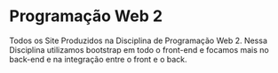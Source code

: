 <h1>Programação Web 2</h1>

Todos os Site Produzidos na Disciplina de Programação Web 2.
Nessa Disciplina utilizamos bootstrap em todo o front-end e focamos mais no back-end
e na integração entre o front e o back. 